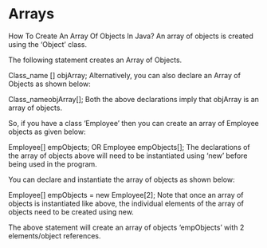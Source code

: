 # Arrays
How To Create An Array Of Objects In Java?
An array of objects is created using the ‘Object’ class.

The following statement creates an Array of Objects.

Class_name [] objArray;
Alternatively, you can also declare an Array of Objects as shown below:

Class_nameobjArray[];
Both the above declarations imply that objArray is an array of objects.

So, if you have a class ‘Employee’ then you can create an array of Employee objects as given below:

Employee[] empObjects; 
OR
Employee empObjects[];
The declarations of the array of objects above will need to be instantiated using ‘new’ before being used in the program.

You can declare and instantiate the array of objects as shown below:

Employee[] empObjects = new Employee[2];
Note that once an array of objects is instantiated like above, the individual elements of the array of objects need to be created using new.

The above statement will create an array of objects ‘empObjects’ with 2 elements/object references.
